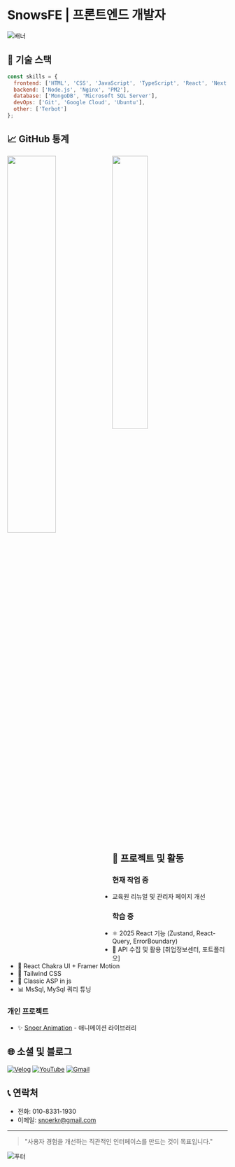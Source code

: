 # SnowsFE | 프론트엔드 개발자

![배너](https://user-images.githubusercontent.com/74038190/225813708-98b745f2-7d22-48cf-9150-083f1b00d6c9.gif)

## 🧰 기술 스택

```javascript
const skills = {
  frontend: ['HTML', 'CSS', 'JavaScript', 'TypeScript', 'React', 'Next.js'],
  backend: ['Node.js', 'Nginx', 'PM2'],
  database: ['MongoDB', 'Microsoft SQL Server'],
  devOps: ['Git', 'Google Cloud', 'Ubuntu'],
  other: ['Terbot']
};
```

## 📈 GitHub 통계

<img align="left" width="47%" src="https://github-readme-stats.vercel.app/api?username=SnowsFE&show_icons=true&theme=vue" />
<img width="40%" src="https://github-readme-stats.vercel.app/api/top-langs/?username=SnowsFE&layout=compact&theme=vue" />

## 🚀 프로젝트 및 활동

### 현재 작업 중
- 교육원 리뉴얼 및 관리자 페이지 개선

### 학습 중
- ⚛️ 2025 React 기능 (Zustand, React-Query, ErrorBoundary)
- 🔄 API 수집 및 활용 [취업정보센터, 포트폴리오]
- 🎨 React Chakra UI + Framer Motion
- 💨 Tailwind CSS
- 🔄 Classic ASP in js
- 📊 MsSql, MySql 쿼리 튜닝

### 개인 프로젝트
- ✨ [Snoer Animation](https://snowsfe.github.io/by-Snoer/) - 애니메이션 라이브러리

## 🌐 소셜 및 블로그

[<img alt="Velog" src="https://img.shields.io/badge/Velog-20C997?style=for-the-badge&logo=velog&logoColor=white" />](https://velog.io/@snowfe/posts)
[<img alt="YouTube" src="https://img.shields.io/badge/YouTube-FF0000?style=for-the-badge&logo=youtube&logoColor=white" />](https://www.youtube.com/channel/UC1iZXiMEallYFxN66sA1NwA)
[<img alt="Gmail" src="https://img.shields.io/badge/Gmail-D14836?style=for-the-badge&logo=gmail&logoColor=white" />](mailto:snoerkr@gmail.com)

## 📞 연락처
- 전화: 010-8331-1930
- 이메일: snoerkr@gmail.com

---

> "사용자 경험을 개선하는 직관적인 인터페이스를 만드는 것이 목표입니다."

![푸터](https://user-images.githubusercontent.com/74038190/212284115-f47cd8ff-2ffb-4b04-b5bf-4d1c14c0247f.gif)
